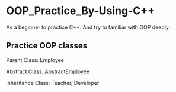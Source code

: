 # OOP_Practice_By-Using-C++
As a beginner to practice C++. And try to familiar with OOP deeply.
## Practice OOP classes
Parent Class: Employee

Abstract Class: AbstractEmployee

inheritance Class: Teacher, Developer
